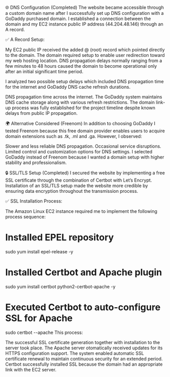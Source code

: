 🌐 DNS Configuration (Completed)
The website became accessible through a custom domain name after I successfully set up DNS configuration with a GoDaddy purchased domain. I established a connection between the domain and my EC2 instance public IP address (44.204.48.146) through an A record.

✅ A Record Setup:

My EC2 public IP received the added @ (root) record which pointed directly to the domain.
The domain required setup to enable user redirection toward my web hosting location. DNS propagation delays normally ranging from a few minutes to 48 hours caused the domain to become operational only after an initial significant time period.

I analyzed two possible setup delays which included DNS propagation time for the internet and GoDaddy DNS cache refresh durations.

DNS propagation time across the internet.
The GoDaddy system maintains DNS cache storage along with various refresh restrictions.
The domain link-up process was fully established for the project timeline despite known delays from public IP propagation.

🌍 Alternative Considered (Freenom)
In addition to choosing GoDaddy I tested Freenom because this free domain provider enables users to acquire domain extensions such as .tk, .ml and .ga. However, I observed:

Slower and less reliable DNS propagation.
Occasional service disruptions.
Limited control and customization options for DNS settings.
I selected GoDaddy instead of Freenom because I wanted a domain setup with higher stability and professionalism.

🔒 SSL/TLS Setup (Completed)
I secured the website by implementing a free SSL certificate through the combination of Certbot with Let’s Encrypt. Installation of an SSL/TLS setup made the website more credible by ensuring data encryption throughout the transmission process.

✅ SSL Installation Process:

The Amazon Linux EC2 instance required me to implement the following process sequence:

# Installed EPEL repository
sudo yum install epel-release -y

# Installed Certbot and Apache plugin
sudo yum install certbot python2-certbot-apache -y

# Executed Certbot to auto-configure SSL for Apache
sudo certbot --apache
This process:

The successful SSL certificate generation together with installation to the server took place.
The Apache server otomatically received updates for its HTTPS configuration support.
The system enabled automatic SSL certificate renewal to maintain continuous security for an extended period.
Certbot successfully installed SSL because the domain had an appropriate link with the EC2 server.
